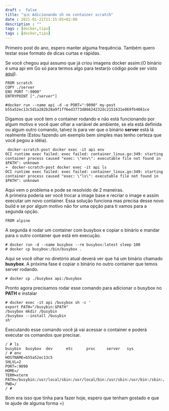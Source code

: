```yaml
---
draft :  false
title: "🇧🇷 Adicionando sh no container scratch"
date : 2021-01-21T21:15:05+02:00
description : ""
tags : [docker,tips]
tags : [docker,tips]
---
```


Primeiro post do ano, espero manter alguma frequência. Também quero testar esse formato
de dicas curtas e rápidas.  

Se você chegou aqui assumo que já criou imagens docker assim:(O binário é uma api em Go
só para termos algo para testar(o código pode ser visto
[aqui](https://play.golang.org/p/4v8HQ7pAdiO)).  

```
FROM scratch
COPY ./server
ENV PORT ":9000"
ENTRYPOINT ["./server"]
```

```
#docker run --name api -d -e PORT=":9090" my-post
b55a52ec13c5d1a282b28a9f1ff6ed3773d86624232dc2151631e869fb4081ce
```

Digamos que você tem o container rodando e não está funcionando por algum motivo e você
quer olhar a variável de ambiente, se ela está definida ou algum outro comando, talvez
ls para ver que o binário **server** está lá realmente (Estou fazendo um exemplo bem
simples mas tenho certeza que você pegou a idéia).  

```
 docker-scratch-post docker exec -it api env
OCI runtime exec failed: exec failed: container_linux.go:349: starting container process caused "exec: \"env\": executable file not found in $PATH": unknown
➜  docker-scratch-post docker exec -it api ls
OCI runtime exec failed: exec failed: container_linux.go:349: starting container process caused "exec: \"ls\": executable file not found in $PATH": unknown
```

Aqui vem o problema e pode se resolvido de 2 maneiras.  
A primeira poderia ser você trocar a image base e recriar o image e assim executar um
novo container. Essa solução funciona mas precisa desse novo build e se por algum motivo
não for uma opção para ti vamos para a segunda opção.  
```
FROM alpine
````

A segunda é rodar um container com busybox e copiar o binário e mandar para o outro
container que está em execução.  

```
# docker run -d --name busybox --rm busybox:latest sleep 100   
# docker cp busybox:/bin/busybox .  
```

Aqui se você olhar no diretório atual deverá ver que há um binário chamado **busybox**. 
A próxima fase é copiar o binário no outro container que temos server rodando.

```
# docker cp ./busybox api:/busybox
```

Pronto agora precisamos rodar esse comando para adicionar o busybox no **PATH** e
instalar 

```
# docker exec -it api /busybox sh -c '
export PATH="/busybin:$PATH"
/busybox mkdir /busybin
/busybox --install /busybin
sh'
```
Executando esse comando você já vai acessar o container e poderá executar os comandos
que precisar.   

```
/ # ls
busybin  busybox  dev      etc      proc     server   sys
/ # env
HOSTNAME=b55a52ec13c5
SHLVL=2
PORT=:9090
HOME=/
TERM=xterm
PATH=/busybin:/usr/local/sbin:/usr/local/bin:/usr/sbin:/usr/bin:/sbin:/bin
PWD=/
/ #
```

Bom era isso que tinha para fazer hoje, espero que tenham gostado e que te ajude de alguma forma =)  
